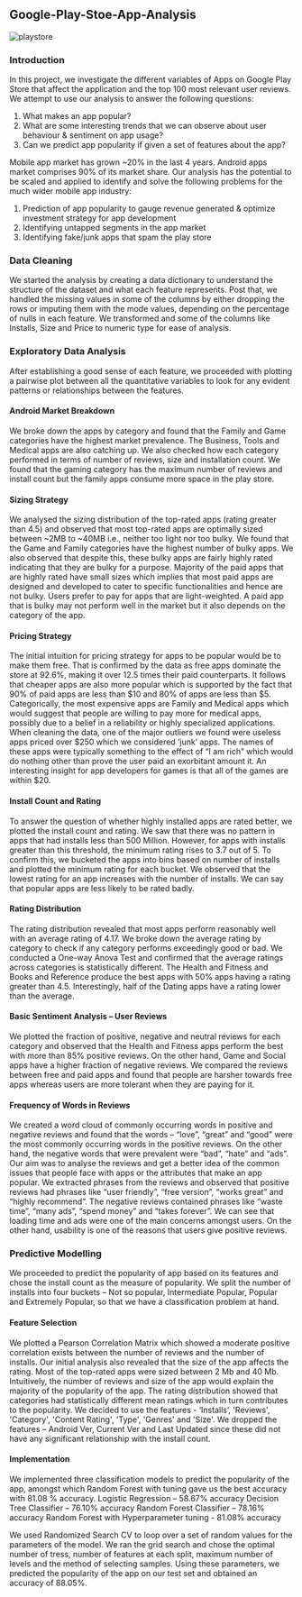 ## Google-Play-Stoe-App-Analysis
![playstore](https://user-images.githubusercontent.com/86410999/235335733-02661aca-faae-4d96-97a9-9b853c0938d8.png)


### Introduction
In this project, we investigate the different variables of Apps on Google Play Store that affect the application and the top 100 most relevant user reviews. We attempt to use our analysis to answer the following questions:
1. What makes an app popular?
2. What are some interesting trends that we can observe about user behaviour & sentiment on app usage?
3. Can we predict app popularity if given a set of features about the app?

Mobile app market has grown ~20% in the last 4 years. Android apps market comprises 90% of its market share. Our analysis has the potential to be scaled and applied to identify and solve the following problems for the much wider mobile app industry:
1. Prediction of app popularity to gauge revenue generated & optimize investment strategy for app development
2. Identifying untapped segments in the app market
3. Identifying fake/junk apps that spam the play store

### Data Cleaning
We started the analysis by creating a data dictionary to understand the structure of the dataset and what each feature represents. Post that, we handled the missing values in some of the columns by either dropping the rows or imputing them with the mode values, depending on the percentage of nulls in each feature. We transformed and some of the columns like Installs, Size and Price to numeric type for ease of analysis.

### Exploratory Data Analysis
After establishing a good sense of each feature, we proceeded with plotting a pairwise plot between all the quantitative variables to look for any evident patterns or relationships between the features.

#### Android Market Breakdown
We broke down the apps by category and found that the Family and Game categories have the highest market prevalence. The Business, Tools and Medical apps are also catching up. We also checked how each category performed in terms of number of reviews, size and installation count. We found that the gaming category has the maximum number of reviews and install count but the family apps consume more space in the play store.

#### Sizing Strategy 
We analysed the sizing distribution of the top-rated apps (rating greater than 4.5) and observed that most top-rated apps are optimally sized between ~2MB to ~40MB i.e., neither too light nor too bulky. We found that the Game and Family categories have the highest number of bulky apps. We also observed that despite this, these bulky apps are fairly highly rated indicating that they are bulky for a purpose. Majority of the paid apps that are highly rated have small sizes which implies that most paid apps are designed and developed to cater to specific functionalities and hence are not bulky. Users prefer to pay for apps that are light-weighted. A paid app that is bulky may not perform well in the market but it also depends on the category of the app.

#### Pricing Strategy
The initial intuition for pricing strategy for apps to be popular would be to make them free. That is confirmed by the data as free apps dominate the store at 92.6%, making it over 12.5 times their paid counterparts. It follows that cheaper apps are also more popular which is supported by the fact that 90% of paid apps are less than $10 and 80% of apps are less than $5. Categorically, the most expensive apps are Family and Medical apps which would suggest that people are willing to pay more for medical apps, possibly due to a belief in a reliability or highly specialized applications.
When cleaning the data, one of the major outliers we found were useless apps priced over $250 which we considered ‘junk’ apps. The names of these apps were typically something to the effect of “I am rich” which would do nothing other than prove the user paid an exorbitant amount it. An interesting insight for app developers for games is that all of the games are within $20.

#### Install Count and Rating 
To answer the question of whether highly installed apps are rated better, we plotted the install count and rating. We saw that there was no pattern in apps that had installs less than 500 Million. However, for apps with installs greater than this threshold, the minimum rating rises to 3.7 out of 5. To confirm this, we bucketed the apps into bins based on number of installs and plotted the minimum rating for each bucket. We observed that the lowest rating for an app increases with the number of installs. We can say that popular apps are less likely to be rated badly.

#### Rating Distribution
The rating distribution revealed that most apps perform reasonably well with an average rating of 4.17. We broke down the average rating by category to check if any category performs exceedingly good or bad. We conducted a One-way Anova Test and confirmed that the average ratings across categories is statistically different. The Health and Fitness and Books and Reference produce the best apps with 50% apps having a rating greater than 4.5. Interestingly, half of the Dating apps have a rating lower than the average.

#### Basic Sentiment Analysis – User Reviews
We plotted the fraction of positive, negative and neutral reviews for each category and observed that the Health and Fitness apps perform the best with more than 85% positive reviews. On the other hand, Game and Social apps have a higher fraction of negative reviews. We compared the reviews between free and paid apps and found that people are harsher towards free apps whereas users are more tolerant when they are paying for it.

#### Frequency of Words in Reviews
We created a word cloud of commonly occurring words in positive and negative reviews and found that the words – “love”, “great” and “good” were the most commonly occurring words in the positive reviews. On the other hand, the negative words that were prevalent were “bad”, “hate” and “ads”.
Our aim was to analyse the reviews and get a better idea of the common issues that people face with apps or the attributes that make an app popular. We extracted phrases from the reviews and observed that positive reviews had phrases like “user friendly”, “free version”, “works great” and “highly recommend”. The negative reviews contained phrases like “waste time”, “many ads”, “spend money” and “takes forever”. We can see that loading time and ads were one of the main concerns amongst users. On the other hand, usability is one of the reasons that users give positive reviews.

### Predictive Modelling
We proceeded to predict the popularity of app based on its features and chose the install count as the measure of popularity. We split the number of installs into four buckets – Not so popular, Intermediate Popular, Popular and Extremely Popular, so that we have a classification problem at hand.

#### Feature Selection
We plotted a Pearson Correlation Matrix which showed a moderate positive correlation exists between the number of reviews and the number of installs. Our initial analysis also revealed that the size of the app affects the rating. Most of the top-rated apps were sized between 2 Mb and 40 Mb. Intuitively, the number of reviews and size of the app would explain the
majority of the popularity of the app. The rating distribution showed that categories had statistically different mean ratings which in turn contributes to the popularity. We decided to use the features - ‘Installs’, 'Reviews', 'Category', 'Content Rating', 'Type', 'Genres' and 'Size'. We dropped the features – Android Ver, Current Ver and Last Updated since these did not have any significant relationship with the install count.

#### Implementation
We implemented three classification models to predict the popularity of the app, amongst which Random Forest with tuning gave us the best accuracy with 81.08 % accuracy.
Logistic Regression – 58.67% accuracy
Decision Tree Classifier – 76.10% accuracy
Random Forest Classifier – 78.16% accuracy
Random Forest with Hyperparameter tuning - 81.08% accuracy

We used Randomized Search CV to loop over a set of random values for the parameters of the model. We ran the grid search and chose the optimal number of tress, number of features at each split, maximum number of levels and the method of selecting samples. Using these parameters, we predicted the popularity of the app on our test set and obtained an accuracy of 88.05%.
